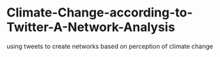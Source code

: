 # Climate-Change-according-to-Twitter-A-Network-Analysis
using tweets to create networks based on perception of climate change
